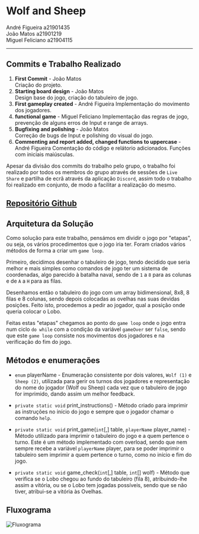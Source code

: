 # Wolf and Sheep

André Figueira a21901435  
João Matos a21901219  
 Miguel Feliciano a21904115  

---

## Commits e Trabalho Realizado

1. **First Commit** - João Matos  
   Criação do projeto.
2. **Starting board design** - João Matos  
   Design base do jogo, criação do tabuleiro de jogo.
3. **First gameplay created** - André Figueira
   Implementação do movimento dos jogadores.
4. **functional game** - Miguel Feliciano
   Implementação das regras de jogo, prevenção de alguns erros de Input e range de arrays.
5. **Bugfixing and polishing** - João Matos  
   Correção de bugs de Input e polishing do visual do jogo.
6. **Commenting and report added, changed functions to uppercase** - André Figueira
   Comentação do código e relátorio adicionados. Funções com iniciais maiúsculas.

Apesar da divisão dos commits do trabalho pelo grupo, o trabalho foi realizado por todos os membros do grupo através de sessões de `Live Share` e partilha de ecrã através da aplicação `Discord`, assim todo o trabalho foi realizado em conjunto, de modo a facilitar a realização do mesmo.

## [Repositório Github](https://github.com/JMatos1221/LP1_P1)

## Arquitetura da Solução

Como solução para este trabalho, pensámos em dividir o jogo por "etapas", ou seja, os vários procedimentos que o jogo iria ter. Foram criados vários métodos de forma a criar um `game loop`. 

Primeiro, decidimos desenhar o tabuleiro de jogo, tendo decidido que seria melhor e mais simples como comandos de jogo ter um sistema de coordenadas, algo parecido à batalha naval, sendo de `1` a `8` para as colunas e de `A` a `H` para as filas.

Desenhamos então o tabuleiro do jogo com um array bidimensional, 8x8, 8 filas e 8 colunas, sendo depois colocadas as ovelhas nas suas devidas posições. Feito isto, procedemos a pedir ao jogador, qual a posição onde queria colocar o Lobo.

Feitas estas "etapas" chegamos ao ponto do `game loop` onde o jogo entra num ciclo `do while` com a condição da variável `gameOver` ser `false`, sendo que este `game loop` consiste nos movimentos dos jogadores e na verificação do fim do jogo. 

## Métodos e enumerações

- `enum` playerName - Enumeração consistente por dois valores, `Wolf (1)` e `Sheep (2)`, utilizada para gerir os turnos dos jogadores e representação do nome do jogador (Wolf ou Sheep) cada vez que o tabuleiro de jogo for imprimido, dando assim um melhor feedback.

- `private static void` print_instructions() - Método criado para imprimir as instruções no início do jogo e sempre que o jogador chamar o comando `help`.

- `private static void` print_game(`int`[,] table, `playerName` player_name) - Método utilizado para imprimir o tabuleiro do jogo e a quem pertence o turno. Este é um método implementado com overload, sendo que nem sempre recebe a variável `playerName` player, para se poder imprimir o tabuleiro sem imprimir a quem pertence o turno, como no início e fim do jogo.

- `private static void` game_check(`int`[,] table, `int`[] wolf) - Método que verifica se o Lobo chegou ao fundo do tabuleiro (fila 8), atribuindo-lhe assim a vitória, ou se o Lobo tem jogadas possíveis, sendo que se não tiver, atribui-se a vitória às Ovelhas.
  
## Fluxograma  

![Fluxograma](fluxograma.png)